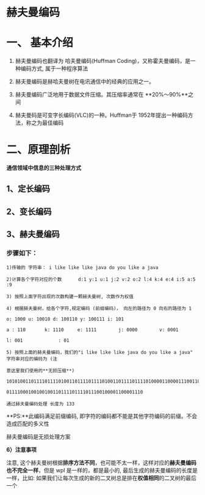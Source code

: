 # **赫夫曼编码**

 

# **一、 基本介绍**

 

1) 赫夫曼编码也翻译为     哈夫曼编码(Huffman Coding)，又称霍夫曼编码，是一种编码方式, 属于一种程序算法

2) 赫夫曼编码是赫哈夫曼树在电讯通信中的经典的应用之一。

3) 赫夫曼编码广泛地用于数据文件压缩。其压缩率通常在 **20%～90%**之间

4) 赫夫曼码是可变字长编码(VLC)的一种。Huffman于 1952年提出一种编码方法，称之为最佳编码

 



# **二、原理剖析**

**通信领域中信息的三种处理方式**

##  **1、定长编码**

 

## **2、变长编码**



## **3、赫夫曼编码**

 

### 步骤如下：

```
1)传输的 字符串： i like like like java do you like a java

2)计算各个字符对应的个数      d:1 y:1 u:1 j:2 v:2 o:2 l:4 k:4 e:4 i:5 a:5 :9     

3) 按照上面字符出现的次数构建一颗赫夫曼树, 次数作为权值

4) 根据赫夫曼树，给各个字符,规定编码 (前缀编码)， 向左的路径为 0 向右的路径为 1 

o: 1000 u: 10010 d: 100110 y: 100111 i: 101

a : 110       k: 1110     e: 1111        j: 0000        v: 0001

l: 001             : 01

5) 按照上面的赫夫曼编码，我们的"i like like like java do you like a java" 字符串对应的编码为 (注

意这里我们使用的**无损压缩**)

10101001101111011110100110111101111010011011110111101000011000011100110011110000110

01111000100100100110111101111011100100001100001110 

通过赫夫曼编码处理 长度为 133
```



**PS:**此编码满足前缀编码, 即字符的编码都不能是其他字符编码的前缀。不会造成匹配的多义性

赫夫曼编码是无损处理方案

 

 **6）注意事项**

注意, 这个赫夫曼树根据**排序方法不同**，也可能不太一样，这样对应的**赫夫曼编码也不完全一样**，但是 wpl 是一样的，都是最小的, 最后生成的赫夫曼编码的长度是一样，比如: 如果我们让每次生成的新的二叉树总是排在**权值相同**的二叉树的最后一个

 

 

 

 